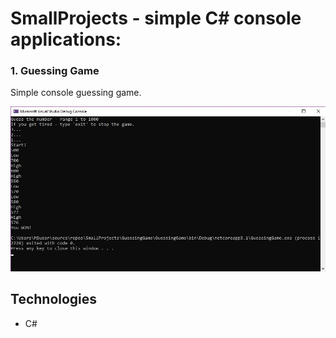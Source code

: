 # SmallProjects - simple C# console applications:



### 1. Guessing Game
Simple console guessing game.



![](https://github.com/VeronikaIvancheva/SmallProjects/blob/main/C%23%20Apps/SimpleConsoleApps/GuessingGame/GuessingGame.jpg)



## Technologies

* C#
